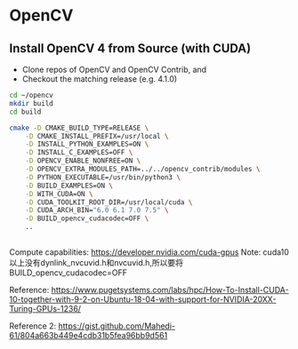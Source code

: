 # OpenCV

## Install OpenCV 4 from Source (with CUDA)

- Clone repos of OpenCV and OpenCV Contrib, and
- Checkout the matching release (e.g. 4.1.0)
``` bash
cd ~/opencv
mkdir build
cd build

cmake -D CMAKE_BUILD_TYPE=RELEASE \
	-D CMAKE_INSTALL_PREFIX=/usr/local \
	-D INSTALL_PYTHON_EXAMPLES=ON \
	-D INSTALL_C_EXAMPLES=OFF \
	-D OPENCV_ENABLE_NONFREE=ON \
	-D OPENCV_EXTRA_MODULES_PATH=../../opencv_contrib/modules \
	-D PYTHON_EXECUTABLE=/usr/bin/python3 \
	-D BUILD_EXAMPLES=ON \
	-D WITH_CUDA=ON \
	-D CUDA_TOOLKIT_ROOT_DIR=/usr/local/cuda \
	-D CUDA_ARCH_BIN="6.0 6.1 7.0 7.5" \
	-D BUILD_opencv_cudacodec=OFF \
	..
	
```

Compute capabilities: https://developer.nvidia.com/cuda-gpus
Note: cuda10以上没有dynlink_nvcuvid.h和nvcuvid.h,所以要将BUILD_opencv_cudacodec=OFF


Reference: https://www.pugetsystems.com/labs/hpc/How-To-Install-CUDA-10-together-with-9-2-on-Ubuntu-18-04-with-support-for-NVIDIA-20XX-Turing-GPUs-1236/

Reference 2: https://gist.github.com/Mahedi-61/804a663b449e4cdb31b5fea96bb9d561